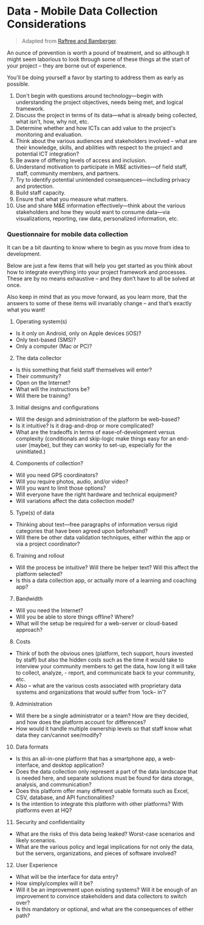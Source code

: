 # Data - Mobile Data Collection Considerations

> Adapted from [Raftree and Bamberger](https://www.rockefellerfoundation.org/report/emerging-opportunities-monitoring/).

An ounce of prevention is worth a pound of treatment, and so although it might seem laborious to look through some of these things at the start of your project – they are borne out of experience.

You'll be doing yourself a favor by starting to address them as early as possible.

1. Don't begin with questions around technology—begin with understanding the project objectives, needs being met, and logical framework.
2. Discuss the project in terms of its data—what is already being collected, what isn't, how, why not, etc.
3. Determine whether and how ICTs can add value to the project's monitoring and evaluation.
4. Think about the various audiences and stakeholders involved – what are their knowledge, skills, and abilities with respect to the project and potential ICT integration?
5. Be aware of differing levels of access and inclusion.
6. Understand motivation to participate in M&E activities—of field staff, staff, community members, and partners.
7. Try to identify potential unintended consequences—including privacy and protection.
8. Build staff capacity.
9. Ensure that what you measure what matters.
10. Use and share M&E information effectively—think about the various stakeholders and how they would want to consume data—via visualizations, reporting, raw data, personalized information, etc.


### Questionnaire for mobile data collection

It can be a bit daunting to know where to begin as you move from idea to development.

Below are just a few items that will help you get started as you think about how to integrate everything into your project framework and processes. These are by no means exhaustive – and they don’t have to all be solved at once.

Also keep in mind that as you move forward, as you learn more, that the answers to some of these items will invariably change – and that’s exactly what you want!

1. Operating system(s)
- Is it only on Android, only on Apple devices (iOS)?
- Only text-based (SMS)?
- Only a computer (Mac or PC)?
2. The data collector
- Is this something that field staff themselves will enter?
- Their community?
- Open on the Internet?
- What will the instructions be?
- Will there be training?
3. Initial designs and configurations
- Will the design and administration of the platform be web-based?
- Is it intuitive? Is it drag-and-drop or more complicated?
- What are the tradeoffs in terms of ease-of-development versus complexity (conditionals and skip-logic make things easy for an end-user (maybe), but they can wonky to set-up, especially for the uninitiated.)
4. Components of collection?
- Will you need GPS coordinators?
- Will you require photos, audio, and/or video?
- Will you want to limit those options?
- Will everyone have the right hardware and technical equipment?
- Will variations affect the data collection model?
5. Type(s) of data
- Thinking about text—free paragraphs of information versus rigid categories that have been agreed upon beforehand?
- Will there be other data validation techniques, either within the app or via a project coordinator?
6. Training and rollout
- Will the process be intuitive? Will there be helper text? Will this affect the platform selected?
- Is this a data collection app, or actually more of a learning and coaching app?
7. Bandwidth
- Will you need the Internet?
- Will you be able to store things offline? Where?
- What will the setup be required for a web-server or cloud-based approach?
8. Costs
- Think of both the obvious ones (platform, tech support, hours invested by staff) but also the hidden costs such as the time it would take to interview your community members to get the data, how long it will take to collect, analyze, - report, and communicate back to your community, etc.
- Also – what are the various costs associated with proprietary data systems and organizations that would suffer from ‘lock– in’?
9. Administration
- Will there be a single administrator or a team? How are they decided, and how does the platform account for differences?
- How would it handle multiple ownership levels so that staff know what data they can/cannot see/modify?
10. Data formats
- Is this an all-in-one platform that has a smartphone app, a web-interface, and desktop application?
- Does the data collection only represent a part of the data landscape that is needed here, and separate solutions must be found for data storage, analysis, and communication?
- Does this platform offer many different usable formats such as Excel, CSV, database, and API functionalities?
- Is the intention to integrate this platform with other platforms? With platforms even at HQ?
11. Security and confidentiality
- What are the risks of this data being leaked? Worst-case scenarios and likely scenarios.
- What are the various policy and legal implications for not only the data, but the servers, organizations, and pieces of software involved?
12. User Experience
- What will be the interface for data entry?
- How simply/complex will it be?
- Will it be an improvement upon existing systems? Will it be enough of an improvement to convince stakeholders and data collectors to switch over?
- Is this mandatory or optional, and what are the consequences of either path?